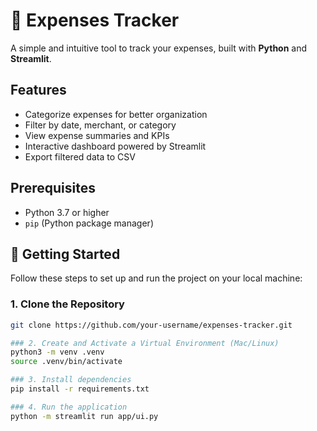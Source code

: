 # 💸 Expenses Tracker

A simple and intuitive tool to track your expenses, built with **Python** and **Streamlit**.


## Features
- Categorize expenses for better organization  
- Filter by date, merchant, or category  
- View expense summaries and KPIs  
- Interactive dashboard powered by Streamlit  
- Export filtered data to CSV  


## Prerequisites
- Python 3.7 or higher  
- `pip` (Python package manager)  



## 🚀 Getting Started

Follow these steps to set up and run the project on your local machine:

### 1. Clone the Repository
```bash
git clone https://github.com/your-username/expenses-tracker.git

### 2. Create and Activate a Virtual Environment (Mac/Linux)
python3 -m venv .venv
source .venv/bin/activate

### 3. Install dependencies
pip install -r requirements.txt

### 4. Run the application
python -m streamlit run app/ui.py